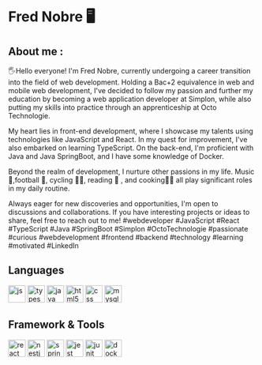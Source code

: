 # Fred Nobre  :desktop_computer:

## About me :
 :raised_hand_with_fingers_splayed:Hello everyone! I'm Fred Nobre, currently undergoing a career transition into the field of web development. Holding a Bac+2 equivalence in web and mobile web development, I've decided to follow my passion and further my education by becoming a web application developer at Simplon, while also putting my skills into practice through an apprenticeship at Octo Technologie.

My heart lies in front-end development, where I showcase my talents using technologies like JavaScript and React. In my quest for improvement, I've also embarked on learning TypeScript. On the back-end, I'm proficient with Java and Java SpringBoot, and I have some knowledge of Docker.

Beyond the realm of development, I nurture other passions in my life. Music :musical_note:,football :football:, cycling :biking_man:, reading :open_book: , and cooking:man_cook: all play significant roles in my daily routine.

Always eager for new discoveries and opportunities, I'm open to discussions and collaborations. If you have interesting projects or ideas to share, feel free to reach out to me! #webdeveloper #JavaScript #React #TypeScript #Java #SpringBoot #Simplon #OctoTechnologie #passionate #curious #webdevelopment #frontend #backend #technology #learning #motivated #LinkedIn

## Languages
<p> <img src="https://cdn.jsdelivr.net/gh/devicons/devicon@latest/icons/javascript/javascript-original.svg" alt="js" width="35"/>
 <img src="https://cdn.jsdelivr.net/gh/devicons/devicon@latest/icons/typescript/typescript-original.svg"alt="typescript" width="35" />
 <img src="https://cdn.jsdelivr.net/gh/devicons/devicon@latest/icons/java/java-original-wordmark.svg"alt="java" width="35" />
<img src="https://cdn.jsdelivr.net/gh/devicons/devicon@latest/icons/html5/html5-original-wordmark.svg"alt="html5" width="35" />
  <img src="https://cdn.jsdelivr.net/gh/devicons/devicon@latest/icons/css3/css3-original-wordmark.svg"alt="css" width="35" /> 
           <img src="https://cdn.jsdelivr.net/gh/devicons/devicon@latest/icons/mysql/mysql-original-wordmark.svg"alt="mysql" width="35" />
</p>

## Framework & Tools
<p>  <img src="https://cdn.jsdelivr.net/gh/devicons/devicon@latest/icons/react/react-original-wordmark.svg"alt="react" width="35"  />
            <img src="https://cdn.jsdelivr.net/gh/devicons/devicon@latest/icons/nestjs/nestjs-original-wordmark.svg"alt="nestjs"width="35" />
          <img src="https://cdn.jsdelivr.net/gh/devicons/devicon@latest/icons/spring/spring-original.svg"alt="spring"width="35" /> 
            <img src="https://cdn.jsdelivr.net/gh/devicons/devicon@latest/icons/jest/jest-plain.svg"alt="jest"width="35" />
             <img src="https://cdn.jsdelivr.net/gh/devicons/devicon@latest/icons/junit/junit-original.svg"alt="junit" width="35"/>
              <img src="https://cdn.jsdelivr.net/gh/devicons/devicon@latest/icons/docker/docker-original.svg"alt="docker"width="35" />
          
          
          


          
            
          
          
 
</p>


          
